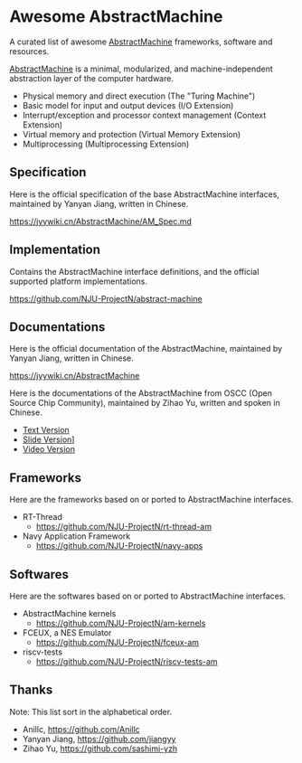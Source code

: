 ﻿# Awesome AbstractMachine

A curated list of awesome [AbstractMachine] frameworks, software and resources.

[AbstractMachine] is a minimal, modularized, and machine-independent abstraction
layer of the computer hardware.

- Physical memory and direct execution (The "Turing Machine")
- Basic model for input and output devices (I/O Extension)
- Interrupt/exception and processor context management (Context Extension)
- Virtual memory and protection (Virtual Memory Extension)
- Multiprocessing (Multiprocessing Extension)

[AbstractMachine]: https://github.com/NJU-ProjectN/abstract-machine

## Specification

Here is the official specification of the base AbstractMachine interfaces,
maintained by Yanyan Jiang, written in Chinese.

https://jyywiki.cn/AbstractMachine/AM_Spec.md

## Implementation

Contains the AbstractMachine interface definitions, and the official supported
platform implementations.

https://github.com/NJU-ProjectN/abstract-machine

## Documentations

Here is the official documentation of the AbstractMachine, maintained by Yanyan
Jiang, written in Chinese.

https://jyywiki.cn/AbstractMachine

Here is the documentations of the AbstractMachine from OSCC (Open Source Chip
Community), maintained by Zihao Yu, written and spoken in Chinese.

- [Text Version](https://ysyx.oscc.cc/docs/ics-pa/2.3.html)
- [Slide Version](https://ysyx.oscc.cc/slides/2306/11.html)]
- [Video Version](https://www.bilibili.com/video/BV1Vu4y1s73Y)

## Frameworks

Here are the frameworks based on or ported to AbstractMachine interfaces.

- RT-Thread
  - https://github.com/NJU-ProjectN/rt-thread-am
- Navy Application Framework
  - https://github.com/NJU-ProjectN/navy-apps

## Softwares

Here are the softwares based on or ported to AbstractMachine interfaces.

- AbstractMachine kernels
  - https://github.com/NJU-ProjectN/am-kernels
- FCEUX, a NES Emulator
  - https://github.com/NJU-ProjectN/fceux-am
- riscv-tests
  - https://github.com/NJU-ProjectN/riscv-tests-am

## Thanks

Note: This list sort in the alphabetical order.

- Anillc, https://github.com/Anillc
- Yanyan Jiang, https://github.com/jiangyy
- Zihao Yu, https://github.com/sashimi-yzh

